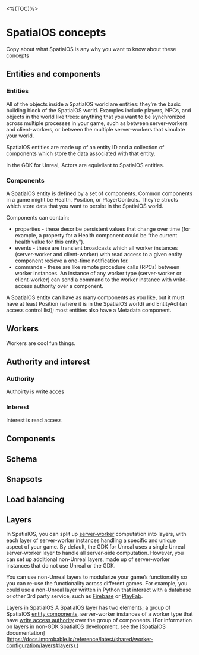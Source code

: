 <%(TOC)%>
# SpatialOS concepts

Copy about what SpatialOS is any why you want to know about these concepts

## Entities and components

### Entities
All of the objects inside a SpatialOS world are entities: they’re the basic building block of the SpatialOS world. Examples include players, NPCs, and objects in the world like trees: anything that you want to be synchronized across multiple processes in your game, such as between server-workers and client-workers, or between the multiple server-workers that simulate your world.

SpatialOS entities are made up of an entity ID and a collection of components which store the data associated with that entity.

In the GDK for Unreal, Actors are equivilant to SpatialOS entities. 

###  Components

A SpatialOS entity is defined by a set of components. Common components in a game might be Health, Position, or PlayerControls. They’re structs which store data that you want to persist in the SpatialOS world.

Components can contain:
* properties - these describe persistent values that change over time (for example, a property for a Health component could be “the current health value for this entity”).
* events -  these are transient broadcasts which all worker instances (server-worker and client-worker) with read access to a given entity component recieve a one-time notification for.
* commands - these are like remote procedure calls (RPCs) between worker instances. An instance of any worker type (server-worker or client-worker) can send a command to the worker instance with write-access authority over a component. 

A SpatialOS entity can have as many components as you like, but it must have at least Position (where it is in the SpatialOS world) and EntityAcl (an access control list); most entities also have a Metadata component. 

## Workers
Workers are cool fun things. 

## Authority and interest

### Authority
Authoirty is write acces

### Interest
Interest is read access

## Components

## Schema

## Snapsots

## Load balancing

## Layers

In SpatialOS, you can split up [server-worker](https://docs.improbable.io/unreal/alpha/content/glossary#workers) computation into layers, with each layer of server-worker instances handling a specific and unique aspect of your game. By default, the GDK for Unreal uses a single Unreal server-worker layer to handle all server-side computation. However, you can set up additional non-Unreal layers, made up of server-worker instances that do not use Unreal or the GDK.

You can use non-Unreal layers to modularize your game’s functionality so you can re-use the functionality across different games. For example, you could use a non-Unreal layer written in Python that interact with a database or other 3rd party service, such as [Firebase](https://firebase.google.com/) or [PlayFab](https://playfab.com/).

Layers in SpatialOS
A SpatialOS layer has two elements;
a group of SpatialOS [entity components](https://docs.improbable.io/unreal/alpha/content/glossary#spatialos-entity),
server-worker instances of a worker type that have [write access authority](https://docs.improbable.io/unreal/alpha/content/glossary#authority) over the group of components.
(For information on layers in non-GDK SpatialOS development, see the [SpatialOS documentation] (https://docs.improbable.io/reference/latest/shared/worker-configuration/layers#layers).)
